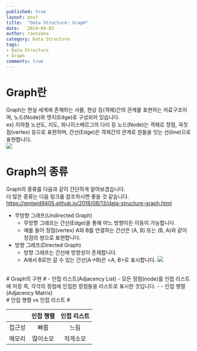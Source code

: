 ```yaml
---
published: true
layout: post
title:  "Data Structure: Graph"
date:   2019-04-03
author: raonzena 
category: Data Structure
tags:
- Data Structure
- Graph
comments: true
---
```


# Graph란 #
Graph는 현실 세계에 존재하는 사물, 현상 등(객체)간의 관계를 표현하는 자료구조이며, 노드(Node)와 엣지(Edge)로 구성되어 있습니다.  
ex) 지하철 노선도, 지도, 쾨니히스베르그의 다리 등
노드(Node)는 객체로 정점, 꼭짓점(vertex) 등으로 표현하며, 간선(Edge)은 객체간의 관계로 원들을 잇는 선(line)으로 표현합니다.  
![](https://raonzena.github.io/images/graph_1.jpg)
<br/>
# Graph의 종류 #
Graph의 종류를 다음과 같이 간단하게 알아보겠습니다.  
더 많은 종류는 다음 링크를 참조하시면 좋을 것 같습니다.  
<https://gmlwjd9405.github.io/2018/08/13/data-structure-graph.html>
- 무방향 그래프(Undirected Graph)  
  - 무방향 그래프는 간선(Edge)을 통해 어느 방향이든 이동이 가능합니다.
  - 예를 들어 정점(vertex) A와 B를 연결하는 간선은 (A, B) 또는 (B, A)와 같이 정점의 쌍으로 표현합니다. 
- 방향 그래프(Directed Graph)
  - 방향 그래프는 간선에 방향성이 존재합니다.
  - A에서 B로만 갈 수 있는 간선(A->B)은 <A, B>로 표시합니다.
![](https://raonzena.github.io/images/graph_2.jpg)
<br/>
# Graph의 구현 #
- 인접 리스트(Adjacency List)
  - 모든 정점(node)를 인접 리스트에 저장 즉, 각각의 정점에 인접한 정점들을 리스트로 표시한 것입니다.
  - 
- 인접 행렬(Adjacency Matrix)
<br/>
# 인접 행렬 vs 인접 리스트 #

|    |인접 행렬|인접 리스트|
|----|:-----:|:------:|
|접근성|  빠름  |  느림   |
|메모리|많이소모 | 적게소모 |


